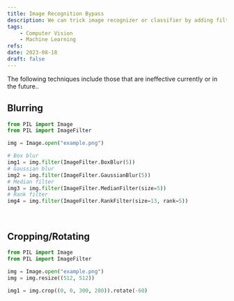 ```yaml
---
title: Image Recognition Bypass
description: We can trick image recognizer or classifier by adding filters or obfuscating an image.
tags: 
    - Computer Vision
    - Machine Learning
refs:
date: 2023-08-18
draft: false
---
```


The following techniques include those that are ineffective currently or in the future..

## Blurring

```python
from PIL import Image
from PIL import ImageFilter

img = Image.open("example.png")

# Box blur
img1 = img.filter(ImageFilter.BoxBlur(5))
# Gaussian blur
img2 = img.filter(ImageFilter.GaussianBlur(5))
# Median filter
img3 = img.filter(ImageFilter.MedianFilter(size=5))
# Rank filter
img4 = img.filter(ImageFilter.RankFilter(size=13, rank=5))
```

<br />

## Cropping/Rotating

```python
from PIL import Image
from PIL import ImageFilter

img = Image.open("example.png")
img = img.resize((512, 512))

img1 = img.crop((0, 0, 300, 280)).rotate(-60)
```
